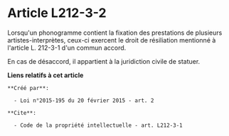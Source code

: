 # Article L212-3-2

Lorsqu'un phonogramme contient la fixation des prestations de plusieurs artistes-interprètes, ceux-ci exercent le droit de
résiliation mentionné à l'article L. 212-3-1 d'un commun accord. 

En cas de désaccord, il appartient à la juridiction civile de statuer.

**Liens relatifs à cet article**

	**Créé par**:

	  - Loi n°2015-195 du 20 février 2015 - art. 2

	**Cite**:

	  - Code de la propriété intellectuelle - art. L212-3-1

